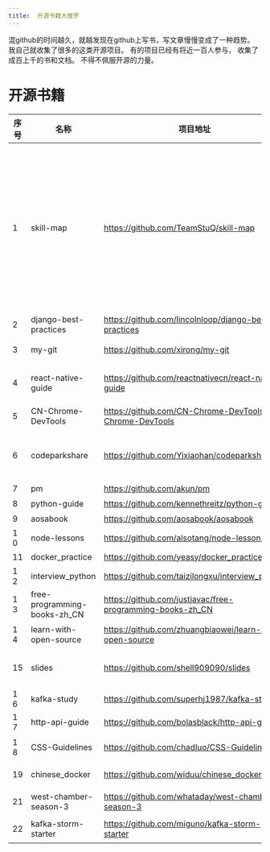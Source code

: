 ```yaml
---
title:  开源书籍大搜罗
---
```


混github的时间越久，就越发现在github上写书，写文章慢慢变成了一种趋势。 我自己就收集了很多的这类开源项目。 有的项目已经有将近一百人参与， 收集了成百上千的书和文档。 不得不佩服开源的力量。 

# 开源书籍
|序号|名称|项目地址|简介|
| ----- | ----- | -----  | -----  |
|     1   |   skill-map |    https://github.com/TeamStuQ/skill-map    |     StuQ 程序员技能图谱是由 StuQ（http://www.stuq.org/）发起的一个技术社区开源项目，志在汇集整理共建泛 IT 技术领域（云计算，大数据，运维，安全，开发语言，智能硬件等）及互联网产品、运营等领域学习技能图谱，帮助程序员梳理知识框架结构，并尝试提供路径指导和精华资源，方便技术人学习成长。   |
|     2   |    django-best-practices  |    https://github.com/lincolnloop/django-best-practices    |       django最佳实践 |
|    3   |  my-git  |     https://github.com/xirong/my-git   |     git资料和文章一个资源的汇总和合理的安排   |
|     4   |  react-native-guide  |     https://github.com/reactnativecn/react-native-guide   |     汇集React-Native各类学习资源的react-native学习指南   |
|     5   |  CN-Chrome-DevTools  |     https://github.com/CN-Chrome-DevTools/CN-Chrome-DevTools   |   Chrome 开发者工具中文手册     |
|     6   |  codeparkshare  |     https://github.com/Yixiaohan/codeparkshare   |     Python初学者（零基础学习Python、Python入门）书籍、视频、资料、社区推荐   |
|     7   | pm   |    https://github.com/akun/pm    |   python软件构建实践     |
|    8   | python-guide   |    https://github.com/kennethreitz/python-guide    |    python最佳实践指南    |
|     9   |   aosabook |    https://github.com/aosabook/aosabook    |    开源应用架构    |
|     1 0  |   node-lessons |     https://github.com/alsotang/node-lessons   |     Node.js 包教不包会   |
|     11   | docker_practice   |     https://github.com/yeasy/docker_practice   |    Docker — 从入门到实践    |
|     1 2  |   interview_python |    https://github.com/taizilongxu/interview_python    |   关于Python的面试题     |
|     1 3  |  free-programming-books-zh_CN |  https://github.com/justjavac/free-programming-books-zh_CN | 免费的计算机编程类中文书籍， 分类很全    |       
|     1 4  |  learn-with-open-source  |  https://github.com/zhuangbiaowei/learn-with-open-source      |  借助开源项目，学习软件开发      |
|     15   |  slides  |   https://github.com/shell909090/slides     |     某大牛的演讲文章合集， 主题涵盖python， linux， 翻墙， docker等   |
|     1 6  |   kafka-study |   https://github.com/superhj1987/kafka-study     |    kafka学习笔记    |
|     1 7  |   http-api-guide |     https://github.com/bolasblack/http-api-guide   |     http api设计指南   |
|     1 8  |  CSS-Guidelines  |    https://github.com/chadluo/CSS-Guidelines    |   通用 CSS 笔记、建议与指导     |
|     19   |  chinese_docker  |     https://github.com/widuu/chinese_docker   |    Docker 中文指南， 对docker官方文档的翻译    |
|     21   |  west-chamber-season-3  |    https://github.com/whataday/west-chamber-season-3    |       对gfw的研究， 另外提供翻墙解决方案 |
|     22  |  kafka-storm-starter  |    https://github.com/miguno/kafka-storm-starter    |     整合kafka和storm的指南书   |
